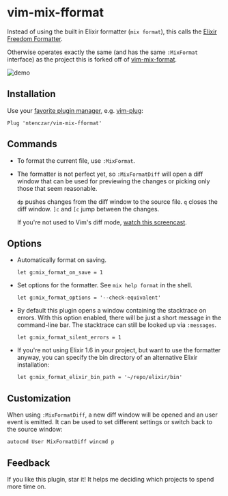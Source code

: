 # vim-mix-fformat

Instead of using the built in Elixir formatter (`mix format`), this calls the
[Elixir Freedom Formatter](https://github.com/gamache/freedom_formatter).

Otherwise operates exactly the same (and has the same `:MixFormat` interface)
as the project this is forked off of
[vim-mix-format](https://github.com/mhinz/vim-mix-format).

![demo](demo.gif)

## Installation

Use your [favorite plugin manager](https://github.com/mhinz/vim-galore#managing-plugins), e.g.
[vim-plug](https://github.com/junegunn/vim-plug):

    Plug 'ntenczar/vim-mix-fformat'

## Commands

* To format the current file, use `:MixFormat`.

* The formatter is not perfect yet, so `:MixFormatDiff` will open a diff window
  that can be used for previewing the changes or picking only those that seem
  reasonable.

  `dp` pushes changes from the diff window to the source file. `q` closes the diff
  window. `]c` and `[c` jump between the changes.

  If you're not used to Vim's diff mode, [watch this
  screencast](http://vimcasts.org/episodes/comparing-buffers-with-vimdiff).

## Options

* Automatically format on saving.

  ```vim
  let g:mix_format_on_save = 1
  ```

* Set options for the formatter. See `mix help format` in the shell.

  ```vim
  let g:mix_format_options = '--check-equivalent'
  ```

* By default this plugin opens a window containing the stacktrace on errors.
  With this option enabled, there will be just a short message in the
  command-line bar. The stacktrace can still be looked up via `:messages`.

  ```vim
  let g:mix_format_silent_errors = 1
  ```

* If you're not using Elixir 1.6 in your project, but want to use the formatter
  anyway, you can specify the bin directory of an alternative Elixir installation:

  ```vim
  let g:mix_format_elixir_bin_path = '~/repo/elixir/bin'
  ```

## Customization

When using `:MixFormatDiff`, a new diff window will be opened and an user event
is emitted. It can be used to set different settings or switch back to the
source window:

```vim
autocmd User MixFormatDiff wincmd p
```

## Feedback

If you like this plugin, star it! It helps me deciding which projects to spend
more time on.
